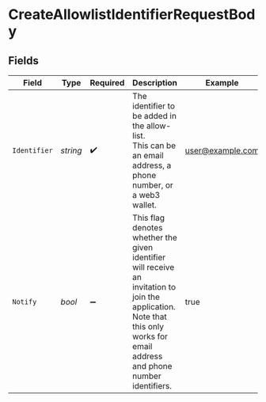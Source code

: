 # CreateAllowlistIdentifierRequestBody


## Fields

| Field                                                                                                                                                                        | Type                                                                                                                                                                         | Required                                                                                                                                                                     | Description                                                                                                                                                                  | Example                                                                                                                                                                      |
| ---------------------------------------------------------------------------------------------------------------------------------------------------------------------------- | ---------------------------------------------------------------------------------------------------------------------------------------------------------------------------- | ---------------------------------------------------------------------------------------------------------------------------------------------------------------------------- | ---------------------------------------------------------------------------------------------------------------------------------------------------------------------------- | ---------------------------------------------------------------------------------------------------------------------------------------------------------------------------- |
| `Identifier`                                                                                                                                                                 | *string*                                                                                                                                                                     | :heavy_check_mark:                                                                                                                                                           | The identifier to be added in the allow-list.<br/>This can be an email address, a phone number, or a web3 wallet.                                                            | user@example.com                                                                                                                                                             |
| `Notify`                                                                                                                                                                     | *bool*                                                                                                                                                                       | :heavy_minus_sign:                                                                                                                                                           | This flag denotes whether the given identifier will receive an invitation to join the application.<br/>Note that this only works for email address and phone number identifiers. | true                                                                                                                                                                         |